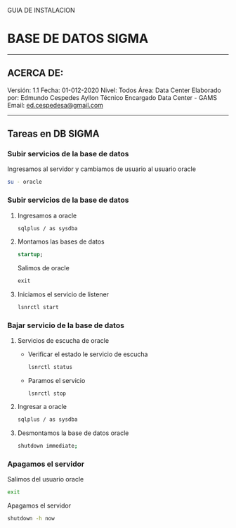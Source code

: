 GUIA DE INSTALACION 
# BASE DE DATOS SIGMA
---
## ACERCA DE:
Versión: 1.1
Fecha: 01-012-2020
Nivel: Todos
Área: Data Center
Elaborado por: Edmundo Cespedes Ayllon
Técnico Encargado Data Center - GAMS
Email: [ed.cespedesa@gmail.com](ed.cespedesa@gmail.com)

---

## Tareas en DB SIGMA
### Subir servicios de la base de datos
Ingresamos al servidor  y cambiamos de usuario al usuario oracle
```bash
su - oracle
```
### Subir servicios de la base de datos

1. Ingresamos a oracle

   ```bash
   sqlplus / as sysdba
   ```

2. Montamos las bases de datos

   ```sql
   startup;
   ```

   Salimos de oracle

   ```sql
   exit
   ```

3. Iniciamos el servicio de listener

   ```bash
   lsnrctl start
   ```

### Bajar servicio de la base de datos
1. Servicios de escucha de oracle
   - Verificar el estado le servicio de escucha
     ```bash
     lsnrctl status
     ```
   - Paramos el servicio

     ```
     lsnrctl stop
     ```
2. Ingresar a oracle
   ```bash
   sqlplus / as sysdba
   ```
3. Desmontamos la base de datos oracle
   ```bash
   shutdown immediate;
   ```
### Apagamos el servidor
Salimos del usuario oracle
```bash
exit
```
Apagamos el servidor
```bash
shutdown -h now
```

